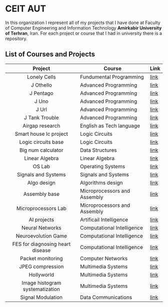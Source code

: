 <h1>
CEIT AUT
</h1>

In this organization I represent all of my projects that I have done at Faculty of Computer Engineering and Information Technology **Amirkabir University of Terhran**, Iran.
For each project or course that I had in university there is a repository.

## List of Courses and Projects
| Project      | Course | Link |
| :-----------: | ----------- |--|
| Lonely Cells      | Fundumental Programming       |[link](https://github.com/ceit-aut/lonely-cells)|
| J Othello | Advanced Programming | [link](https://github.com/ceit-aut/j-othello) |
| J Pentago | Advanced Programming | [link](https://github.com/ceit-aut/j-pentago) |
| J Uno | Advanced Programming | [link](https://github.com/ceit-aut/j-uno) |
| J Url | Advanced Programming | [link](https://github.com/ceit-aut/j-url) |
| J Tank Trouble | Advanced Programming | [link](https://github.com/ceit-aut/j-tank-trouble) |
| Airgap research | English as Tech language | [link](https://github.com/ceit-aut/airgap-research) |
| Smart house lc project | Logic Circuits | [link](https://github.com/ceit-aut/smart-house-lc-project) |
| Logic circuits base | Logic Circuits | [link](https://github.com/ceit-aut/logic-circuits-base) |
| Big num calculator | Data Structures | [link](https://github.com/ceit-aut/big-num-calculator) |
| Linear Algebra | Linear Algebra | [link](https://github.com/ceit-aut/linear-algebra) |
| OS Lab | Operating Systems | [link](https://github.com/ceit-aut/operating-systems-lab) |
| Signals and Systems | Signals and Systems | [link](https://github.com/ceit-aut/signals-systems) |
| Algo design | Algorithms design | [link](https://github.com/ceit-aut/algo-design) |
| Assembly base | Microprocessors and Assembly | [link](https://github.com/ceit-aut/assembly-base) |
| Microprocessors Lab | Microprocessors and Assembly | [link](https://github.com/ceit-aut/microprocessors-lab) |
| AI projects | Artificail Intelligence | [link](https://github.com/ceit-aut/artificail-intelligence-projects) |
| Neural Networks | Computational Intelligence | [link](https://github.com/ceit-aut/neural-networks) |
| Neuroevolution Game | Computational Intelligence | [link](https://github.com/ceit-aut/neuroevolution-game) |
| FES for diagnosing heart disease | Computational Intelligence | [link](https://github.com/ceit-aut/fes-for-diagnosing-heart-disease) |
| Packet monitoring | Computer Networks | [link](https://github.com/ceit-aut/packet-monitoring) |
| JPEG compression | Multimedia Systems | [link](https://github.com/ceit-aut/jpeg-compression) |
| Hollyworld | Multimedia Systems | [link](https://github.com/ceit-aut/hollyworld) |
| Image histogram systematization | Multimedia Systems | [link](https://github.com/ceit-aut/image-histogram-systematization) |
| Signal Modulation | Data Communications | [link](https://github.com/ceit-aut/signal-modulation) |
